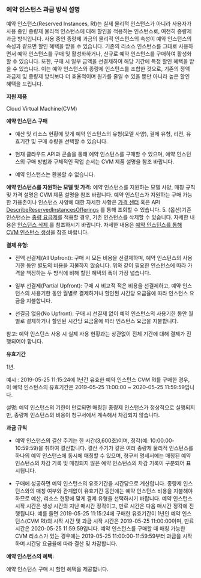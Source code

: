 ### 예약 인스턴스 과금 방식 설명

예약 인스턴스(Reserved Instances, RI)는 실제 물리적 인스턴스가 아니라 사용자가 사용 중인 종량제 물리적 인스턴스에 대해 할인을 적용하는 인스턴스로, 여전히 종량제 과금 방식입니다. 사용 중인 종량제 과금의 물리적 인스턴스의 속성이 예약 인스턴스의 속성과 같으면 할인 혜택을 받을 수 있습니다. 기존의 리소스 인스턴스를 그대로 사용하면서 예약 인스턴스를 구매 및 활성화하거나, 신규로 예약 인스턴스를 구매하여 활성화할 수 있습니다. 또한, 구매 시 일부 금액을 선결제하여 해당 기간에 특정 할인 혜택을 받을 수 있습니다. 이는 예약 인스턴스와 종량제 인스턴스를 조합한 것으로, 기존의 정액 과금제 및 종량제 방식보다 더 효율적이며 원가를 줄일 수 있을 뿐만 아니라 높은 할인 혜택을 드립니다.

**지원 제품**

Cloud Virtual Machine(CVM)

**예약 인스턴스 구매**

-   예산 및 리소스 현황에 맞게 예약 인스턴스의 유형(모델 사양), 결제 유형, 리전, 유효기간 및 구매 수량을 선택할 수 있습니다.

-   현재 클라우드 API과 콘솔을 통해 예약 인스턴스를 구매할 수 있으며, 예약 인스턴스의 구매 방법과 구체적인 작업 순서는 CVM 제품 설명을 참조 바랍니다.

-   예약 인스턴스는 환불할 수 없습니다.

**예약 인스턴스를 지원하는 모델 및 가격:**
예약 인스턴스를 지원하는 모델 사양, 매칭 규칙 및 가격 설명은 CVM 제품 설명을 참조 바랍니다.
예약 인스턴스가 지원하는 구매 가능한 가용존이나 인스턴스 사양에 대한 자세한 사항은 [가격 센터](https://intl.cloud.tencent.com/pricing/cvm) 혹은 API [DescribeReservedInstancesOfferings](https://intl.cloud.tencent.com/document/product/213/30575) 를 통해 조회할 수 있습니다. 
5. (옵션)기존 인스턴스는 [종량 요금제](http://intl.cloud.tencent.com/document/product/213/2180)를 적용할 경우, 기존 인스턴스를 삭제할 수 있습니다. 자세한 내용은 [인스턴스 삭제 ](http://intl.cloud.tencent.com/document/product/213/4930)를 참조하시기 바랍니다.
자세한 내용은 [예약 인스턴스를 통해 CVM 인스턴스 생성](https://intl.cloud.tencent.com/document/product/213/38257)을 참조 바랍니다. 

**결제 유형:**

-   전액 선결제(All Upfront): 구매 시 모든 비용을 선결제하며, 예약 인스턴스의 사용기한 동안 별도의 비용을 지불하지 않습니다. 위와 같이 필요한 인스턴스에 따라 가격을 책정하는 두 방식에 비해 할인 혜택의 폭이 가장 넓습니다.

-   일부 선결제(Partial Upfront): 구매 시 비교적 적은 비용을 선결제하고, 예약 인스턴스의 사용기한 동안 월별로 결제하거나 할인된 시간당 요금율에 따라 인스턴스 요금을 지불합니다.

-   선결금 없음(No Upfront): 구매 시 선결제 없이 예약 인스턴스의 사용기한 동안 월별로 결제하거나 할인된 시간당 요금율에 따라 인스턴스 요금을 지불합니다.

참고: 예약 인스턴스 사용 시 실제 사용 현황과는 상관없이 전체 기간에 대해 결제가 진행되어야 합니다.

**유효기간**

1년.

예시 : 2019-05-25 11:15:24에 1년간 유효한 예약 인스턴스 CVM RI를 구매한 경우, 이 예약 인스턴스의 유효기간은 2019-05-25 11:00:00 ~ 2020-05-25 11:59:59입니다.

설명: 예약 인스턴스의 기한이 만료되면 매칭된 종량제 인스턴스가 정상적으로 실행되지만, 종량제 인스턴스의 비용이 청구서에서 계속해서 차감되지 않습니다.

**과금 규칙**

-   예약 인스턴스의 결산 주기는 한 시간(3,600초)이며, 정각(예: 10:00:00-10:59:59)을 취하여 결산합니다. 결산 주기가 같은 여러 종량제 물리적 인스턴스를 하나의 예약 인스턴스에 동시에 매칭할 수 있으며, 청구서 명세서에는 매칭된 예약 인스턴스의 차감 기록 및 매칭되지 않은 예약 인스턴스의 차감 기록이 구분되어 표시됩니다.

-   구매에 성공하면 예약 인스턴스의 유효기간을 시간당으로 계산합니다. 종량제 인스턴스와의 매칭 여부와 관계없이 유효기간 동안에는 예약 인스턴스 비용을 지불해야 하므로 예산, 리소스 현황에 맞게 결제 유형을 선택하시기 바랍니다. 예약 인스턴스 시작 시간은 생성 시간의 지난 매시간 정각이고, 만료 시간은 다음 매시간 정각에 진행됩니다. 예를 들면 2019-05-25 11:15:24에 구매한 유효기간이 1년인 예약 인스턴스(CVM RI)의 시작 시간 및 과금 시작 시간은 2019-05-25 11:00:00이며, 만료 시간은 2020-05-25 11:59:59입니다. 예약 인스턴스를 구매할 때 매칭 가능한 CVM 리소스가 있는 경우에는 2019-05-25 11:00:00-11:59:59부터 과금을 시작하며 시간당 요금율에 따라 결산 및 차감합니다.

**예약 인스턴스의 혜택:**

예약 인스턴스 구매 시 할인 혜택을 제공합니다.
